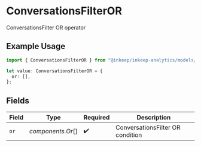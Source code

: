 # ConversationsFilterOR

ConversationsFilter OR operator

## Example Usage

```typescript
import { ConversationsFilterOR } from "@inkeep/inkeep-analytics/models/components";

let value: ConversationsFilterOR = {
  or: [],
};
```

## Fields

| Field                            | Type                             | Required                         | Description                      |
| -------------------------------- | -------------------------------- | -------------------------------- | -------------------------------- |
| `or`                             | *components.Or*[]                | :heavy_check_mark:               | ConversationsFilter OR condition |